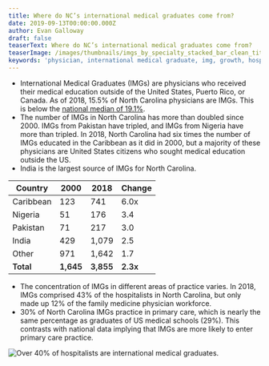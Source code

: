 ```yaml
---
title: Where do NC’s international medical graduates come from?
date: 2019-09-13T00:00:00.000Z
author: Evan Galloway
draft: false
teaserText: Where do NC’s international medical graduates come from?
teaserImage: /images/thumbnails/imgs_by_specialty_stacked_bar_clean_title.jpg
keywords: 'physician, international medical graduate, img, growth, hospitalist'
---
```


* International Medical Graduates (IMGs) are physicians who received their medical education outside of the United States, Puerto Rico, or Canada. As of 2018, 15.5% of North Carolina physicians are IMGs. This is below the [national median of 19.1%](https://www.aamc.org/data/workforce/reports/484392/2017-state-physician-workforce-data-report.html).
* The number of IMGs in North Carolina has more than doubled since 2000. IMGs from Pakistan have tripled, and IMGs from Nigeria have more than tripled. In 2018, North Carolina had six times the number of IMGs educated in the Caribbean as it did in 2000, but a majority of these physicians are United States citizens who sought medical education outside the US. 
* India is the largest source of IMGs for North Carolina.

<table align="center">
   <thead>
      <th data-key="country" class="column-type-string ">
         Country
      </th>
      <th data-key="2000" class="column-type-number ">
         2000
      </th>
      <th data-key="2018" class="column-type-number ">
         2018
      </th>
      <th data-key="change" class="column-type-number ">
         Change
      </th>
   </thead>
   <tbody>
      <tr>
         <td class="cell-type-string">Caribbean</td>
         <td class="cell-type-number">123</td>
         <td class="cell-type-number">741</td>
         <td class="cell-type-number">6.0x</td>
      </tr>
      <tr>
         <td class="cell-type-string">Nigeria</td>
         <td class="cell-type-number">51</td>
         <td class="cell-type-number">176</td>
         <td class="cell-type-number">3.4&nbsp;</td>
      </tr>
      <tr>
         <td class="cell-type-string">Pakistan</td>
         <td class="cell-type-number">71</td>
         <td class="cell-type-number">217</td>
         <td class="cell-type-number">3.0&nbsp;</td>
      </tr>
      <tr>
         <td class="cell-type-string">India</td>
         <td class="cell-type-number">429</td>
         <td class="cell-type-number">1,079</td>
         <td class="cell-type-number">2.5&nbsp;</td>
      </tr>
            <tr>
         <td class="cell-type-string">Other</td>
         <td class="cell-type-number">971</td>
         <td class="cell-type-number">1,642</td>
         <td class="cell-type-number">1.7&nbsp;</td>
      </tr>
      <tr style="font-weight:600;">
         <td class="cell-type-string">Total</td>
         <td class="cell-type-number">1,645</td>
         <td class="cell-type-number">3,855</td>
         <td class="cell-type-number">2.3x</td>
      </tr>
   </tbody>
</table>

* The concentration of IMGs in different areas of practice varies. In 2018, IMGs comprised 43% of the hospitalists in North Carolina, but only made up 12% of the family medicine physician workforce.
* 30% of North Carolina IMGs practice in primary care, which is nearly the same percentage as graduates of US medical schools (29%). This contrasts with national data implying that IMGs are more likely to enter primary care practice.

![Over 40% of hospitalists are international medical graduates.](/images/posts/imgs_by_specialty_stacked_bar_clean_title.png)